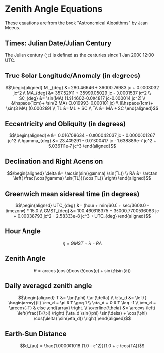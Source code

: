 # Zenith Angle Equations
These equations are from the book "Astronomical Algorithms"
by Jean Meeus.

## Times: Julian Date/Julian Century
The Julian century (``jc``) is defined as the centuries
since 1 Jan 2000 12:00 UTC.

## True Solar Longitude/Anomaly (in degrees)
```math
\begin{aligned}
ML_{deg} &= 280.46646 + 36000.76983 jc + 0.0003032 jc^2 \\
MA_{deg} &= 357.52911 + 35999.05029 jc - 0.0001537 jc^2 \\
SC_{deg} &= \sin(MA) (1.914602-0.004817 jc-0.000014 jc^2) \\
&\hspace{1cm}+ \sin(2 MA) (0.019993-0.000101 jc) \\
&\hspace{1cm}+ \sin(3 MA) (0.000289) \\
TL &= ML + SC \\
TA &= MA + SC
\end{aligned}
```

## Eccentricity and Obliquity (in degrees)
```math
\begin{aligned}
e &= 0.016708634 - 0.000042037 jc - 0.0000001267 jc^2 \\
\gamma_{deg} &= 23.439291 - 0.01300417 jc - 1.638889e-7 jc^2 + 5.036111e-7 jc^3
\end{aligned}
```

## Declination and Right Acension
```math
\begin{aligned}
\delta &= \arcsin(sin(\gamma) \sin(TL)) \\
RA &= \arctan \left( \frac{\cos(\gamma) \sin(TL)}{\cos(TL)} \right)
\end{aligned}
```

## Greenwich mean sidereal time (in degrees)
```math
\begin{aligned}
UTC_{deg} &= (hour + min/60.0 + sec/3600.0 - timezone) * 15.0 \\
GMST_{deg} &= 100.460618375 + 36000.7700536083 jc + 0.00038793 jc^2 - 2.58333e-8 jc^3 + UTC_{deg}
\end{aligned}
```

## Hour Angle
```math
\eta = GMST + \lambda - RA
```

## Zenith Angle
```math
\theta = \arccos(\cos(\phi) \cos(\delta) \cos(\eta) + \sin(\phi) \sin(\delta))
```

## Daily averaged zenith angle
```math
\begin{aligned}
T &= \tan(\phi) \tan(\delta) \\
\eta_d &= \left\{ \begin{array}{ll} \eta_d = \pi & T \geq 1 \\ \eta_d = 0 & T \leq -1 \\ \eta_d = \arccos(-T) & else \end{array} \right. \\
\overline{\theta} &= \arccos \left( \left(\frac{1}{\pi} \right) (\eta_d \sin(\phi) \sin(\delta) + \cos(\phi) \cos(\delta) \sin(\eta_d)) \right)
\end{aligned}
```

## Earth-Sun Distance
```math
d_{au} = \frac{1.000001018 (1.0 - e^2)}{1.0 + e \cos(TA)}
```